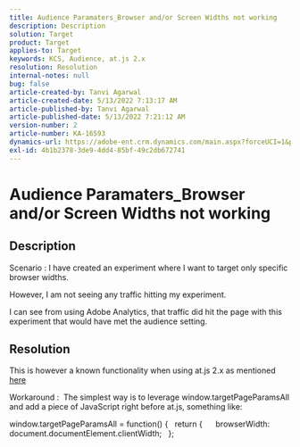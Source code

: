 ```yaml
---
title: Audience Paramaters_Browser and/or Screen Widths not working
description: Description
solution: Target
product: Target
applies-to: Target
keywords: KCS, Audience, at.js 2.x
resolution: Resolution
internal-notes: null
bug: false
article-created-by: Tanvi Agarwal
article-created-date: 5/13/2022 7:13:17 AM
article-published-by: Tanvi Agarwal
article-published-date: 5/13/2022 7:21:12 AM
version-number: 2
article-number: KA-16593
dynamics-url: https://adobe-ent.crm.dynamics.com/main.aspx?forceUCI=1&pagetype=entityrecord&etn=knowledgearticle&id=6966a423-8cd2-ec11-a7b5-00224809c27a
exl-id: 4b1b2378-3de9-4dd4-85bf-49c2db672741
---
```

# Audience Paramaters_Browser and/or Screen Widths not working

## Description


Scenario : I have created an experiment where I want to target only specific browser widths.

However, I am not seeing any traffic hitting my experiment.



I can see from using Adobe Analytics, that traffic did hit the page with this experiment that would have met the audience setting.


## Resolution


This is however a known functionality when using at.js 2.x as mentioned [here](https://experienceleague.adobe.com/docs/target/using/implement-target/client-side/at-js-implementation/upgrading-from-atjs-1x-to-atjs-20.html?lang=en#:~:text=displayed%20and%20applied.-,Which%20at.js%201.x%20parameters%20for%20creating%20audiences%20are%20not%20supported%20in%20at.js%202.x%3F,-The%20following%20at)

Workaround : 
 The simplest way is to leverage window.targetPageParamsAll and add a piece of JavaScript right before at.js, something like:

window.targetPageParamsAll = function() {
   return {
      browserWidth: document.documentElement.clientWidth;
   };

